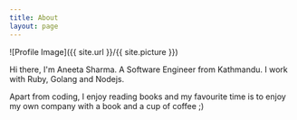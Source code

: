 ```yaml
---
title: About
layout: page
---
```


![Profile Image]({{ site.url }}/{{ site.picture }})

Hi there, I'm Aneeta Sharma. A Software Engineer from Kathmandu. I work with Ruby, Golang and Nodejs. 

Apart from coding, I enjoy reading books and my favourite time is to enjoy my own company with a book and a cup of coffee ;)